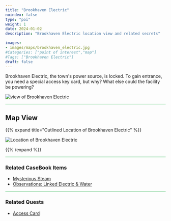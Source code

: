 ```yaml
---
title: "Brookhaven Electric"
noindex: false
type: "poi"
weight: 1
date: 2024-01-02
description: "Brookhaven Electric location view and related secrets"

images:
- images/maps/brookhaven_electric.jpg
#Categories: ["point of interest","map"]
#Tags: ["Brookhaven Electric"]
draft: false
--- 
```


Brookhaven Electric, the town's power source, is locked. To gain entrance, you need a special access key card, but why? What else could the facility be powering?

![view of Brookhaven Electric](/images/maps/brookhaven_electric.jpg)

<hr style="background-color: #28b44c" size=8>

## Map View

{{% expand title="Outlined Location of Brookhaven Electric" %}}

![Location of Brookhaven Electric](/images/maps/brookhaven-electric.png)

{{% /expand %}}

<hr style="background-color: #28b44c" size=8>

### Related CaseBook Items

- [Mysterious Steam](/casebook/quantum/steam/)
- [Observations: Linked Electric & Water](/casebook/interesting/observations/#linked-electric--water)

<hr style="background-color: #28b44c" size=8>

### Related Quests

- [Access Card](/lore/special_tools/blue_key_card)